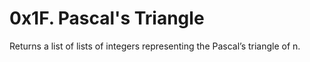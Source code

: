 # 0x1F. Pascal's Triangle
Returns a list of lists of integers representing the Pascal’s triangle of n.
